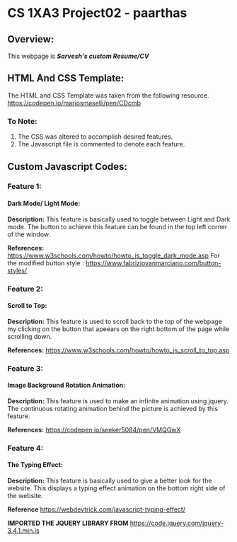 # CS 1XA3 Project02 - paarthas
## Overview:
This webpage is ***Sarvesh's custom Resume/CV***
## HTML And CSS Template:
The HTML and CSS Template was taken from the following resource.
https://codepen.io/mariosmaselli/pen/CDcmb
### To Note:
1. The CSS was altered to accomplish desired features. 
2. The Javascript file is commented to denote each feature.
## Custom Javascript Codes:
### Feature 1:
#### Dark Mode/ Light Mode:
**Description:** This feature is basically used to toggle between Light and Dark mode. The button to achieve this feature can be found in the top left corner of the window. 

**References:** https://www.w3schools.com/howto/howto_js_toggle_dark_mode.asp 
               For the modified button style : https://www.fabriziovanmarciano.com/button-styles/
### Feature 2:
#### Scroll to Top:    
**Description:** This feature is used to scroll back to the top of the webpage my clicking on the button that apeears on the right bottom of the page while scrolling down.  

**References:** https://www.w3schools.com/howto/howto_js_scroll_to_top.asp

### Feature 3:
#### Image Background Rotation Animation:
**Description:** This feature is used to make an infinite animation using jquery. The continuous rotating animation behind the picture is achieved by this feature.

**References:** https://codepen.io/seeker5084/pen/VMQGwX

### Feature 4:
#### The Typing Effect:
**Description:** This feature is basically used to give a better look for the website. This displays a typing effect animation on the bottom right side of the website. 

**Reference** https://webdevtrick.com/javascript-typing-effect/

**IMPORTED THE JQUERY LIBRARY FROM** https://code.jquery.com/jquery-3.4.1.min.js
